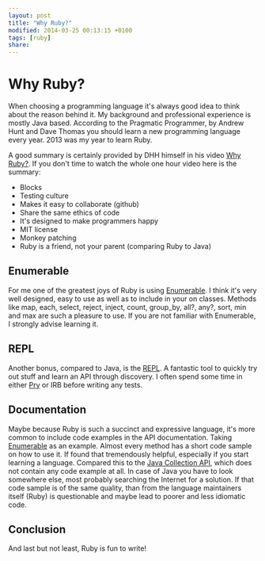 ```yaml
---
layout: post
title: "Why Ruby?"
modified: 2014-03-25 00:13:15 +0100
tags: [ruby]
share: 
---
```

# Why Ruby?

When choosing a programming language it's always good idea to think
about the reason behind it. My background and professional 
experience is mostly Java based. According to the Pragmatic
Programmer, by Andrew Hunt and Dave Thomas you should learn
a new programming language every year. 2013 was my year to learn
Ruby.

A good summary is certainly provided by DHH himself in his video [Why Ruby?](http://vimeo.com/17420638).
If you don't time to watch the whole one hour video here is the summary:

* Blocks
* Testing culture
* Makes it easy to collaborate (github)
* Share the same ethics of code
* It's designed to make programmers happy
* MIT license
* Monkey patching
* Ruby is a friend, not your parent (comparing Ruby to Java) 

## Enumerable
For me one of the greatest joys of Ruby is using [Enumerable](http://ruby-doc.org/core-2.1.0/Enumerable.html).
I think it's very well designed, easy to use as well as to include
in your on classes. Methods like map, each, select, reject, inject,
count, group_by, all?, any?, sort, min and max are such a pleasure to use.
If you are not familiar with Enumerable, I strongly advise learning it.

## REPL
Another bonus, compared to Java, is the [REPL](http://en.wikipedia.org/wiki/Read%E2%80%93eval%E2%80%93print_loop).
A fantastic tool to quickly try out stuff and learn an API through discovery. I often
spend some time in either [Pry](http://pryrepl.org/) or IRB before writing any tests.

## Documentation
Maybe because Ruby is such a succinct and expressive language,
it's more common to include code examples in the API documentation.
Taking  [Enumerable](http://ruby-doc.org/core-2.1.0/Enumerable.html) 
as an example. Almost every method has a short code sample on how 
to use it. If found that tremendously helpful, especially if you
start learning a language. Compared this to the
[Java Collection API](http://docs.oracle.com/javase/7/docs/api/java/util/Collection.html),
which does not contain any code example at all. In case of Java you 
have to look somewhere else, most probably searching the Internet
for a solution. If that code sample is of the same quality, than from
the language maintainers itself (Ruby) is questionable and maybe lead
to poorer and less idiomatic code.

## Conclusion
And last but not least, Ruby is fun to write!




